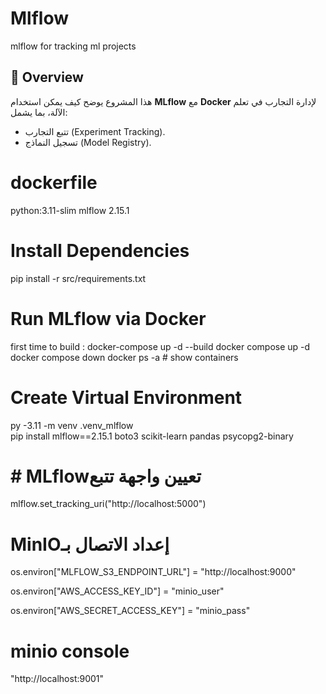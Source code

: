 # Mlflow
mlflow for tracking ml projects
## 📌 Overview
هذا المشروع يوضح كيف يمكن استخدام **MLflow** مع **Docker** لإدارة التجارب في تعلم الآلة، بما يشمل:
- تتبع التجارب (Experiment Tracking).
- تسجيل النماذج (Model Registry).
# dockerfile
python:3.11-slim
mlflow 2.15.1


# Install Dependencies
pip install -r src/requirements.txt


# Run MLflow via Docker
first time to build : docker-compose up -d --build
docker compose up -d   
docker compose down
docker ps -a   # show containers

# Create Virtual Environment
py -3.11 -m venv .venv_mlflow  
pip install mlflow==2.15.1  boto3 scikit-learn pandas psycopg2-binary

# # MLflowتعيين واجهة تتبع 
mlflow.set_tracking_uri("http://localhost:5000")


# MinIOإعداد الاتصال بـ 
os.environ["MLFLOW_S3_ENDPOINT_URL"] = "http://localhost:9000"

os.environ["AWS_ACCESS_KEY_ID"] = "minio_user"      

os.environ["AWS_SECRET_ACCESS_KEY"] = "minio_pass"

# minio console 
"http://localhost:9001"





